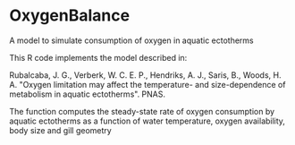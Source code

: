# OxygenBalance
A model to simulate consumption of oxygen in aquatic ectotherms

This R code implements the model described in:

Rubalcaba, J. G., Verberk, W. C. E. P., Hendriks, A. J., Saris, B., Woods, H. A. "Oxygen limitation may affect the temperature- and size-dependence of metabolism in aquatic ectotherms". PNAS.

The function computes the steady-state rate of oxygen consumption by aquatic ectotherms as a function of water temperature, oxygen availability, body size and gill geometry
